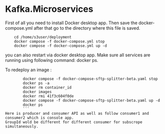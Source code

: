 # Kafka.Microservices

First of all you need to install Docker desktop app.
Then save the docker-compose.yml after that go to the directory where this file is saved.

        cd /home/s3user/deployment
        docker compose -f docker-compose.yml stop
        docker compose -f docker-compose.yml up -d

you can also restart via docker desktop app.
Make sure all services are running using following command:
docker ps.

To redeploy an image :
```
        docker compose -f docker-compose-sftp-splitter-beta.yaml stop
        docker ps -a
        docker rm container_id
        docker images
        docker rmi 41f3c604f0de
        docker compose -f docker-compose-sftp-splitter-beta.yaml up -d 
        docker ps
        ```
Here is producer and consumer API as well as follow consumer1 and consumer2 which is console app.
GroupId wold be different for different consumer for subscrope simultaneously.
